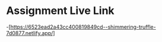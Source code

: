 # Assignment Live Link

-[https://6523ead2a43cc400819849cd--shimmering-truffle-7d0877.netlify.app/]

